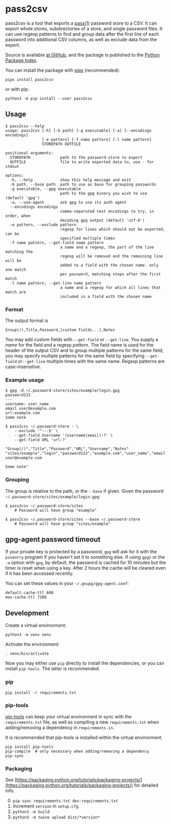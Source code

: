 # pass2csv

pass2csv is a tool that exports a
[pass(1)](https://www.passwordstore.org/) password store to a CSV. It
can export whole stores, subdirectories of a store, and single password
files. It can use regexp patterns to find and group data after the first
line of each password into additional CSV columns, as well as exclude
data from the export.

Source is available [at GitHub](https://github.com/reinefjord/pass2csv),
and the package is published to the
[Python Package Index](https://pypi.org/project/pass2csv/).

You can install the package with [pipx](https://pypa.github.io/pipx/)
(recommended):

    pipx install pass2csv

or with pip:

    python3 -m pip install --user pass2csv


## Usage

```
$ pass2csv --help
usage: pass2csv [-h] [-b path] [-g executable] [-a] [--encodings encodings]
                [-e pattern] [-f name pattern] [-l name pattern]
                STOREPATH OUTFILE

positional arguments:
  STOREPATH             path to the password-store to export
  OUTFILE               file to write exported data to, use - for stdout

options:
  -h, --help            show this help message and exit
  -b path, --base path  path to use as base for grouping passwords
  -g executable, --gpg executable
                        path to the gpg binary you wish to use (default 'gpg')
  -a, --use-agent       ask gpg to use its auth agent
  --encodings encodings
                        comma-separated text encodings to try, in order, when
                        decoding gpg output (default 'utf-8')
  -e pattern, --exclude pattern
                        regexp for lines which should not be exported, can be
                        specified multiple times
  -f name pattern, --get-field name pattern
                        a name and a regexp, the part of the line matching the
                        regexp will be removed and the remaining line will be
                        added to a field with the chosen name. only one match
                        per password, matching stops after the first match
  -l name pattern, --get-line name pattern
                        a name and a regexp for which all lines that match are
                        included in a field with the chosen name
```


### Format

The output format is

    Group(/),Title,Password,[custom fields...],Notes

You may add custom fields with `--get-field` or `--get-line`. You supply
a *name* for the field and a regexp *pattern*. The field name is used for
the header of the output CSV and to group multiple patterns for the same
field; you may specify multiple patterns for the same field by
specifying `--get-field` or`--get-line` multiple times with the same
name. Regexp patterns are case-insensitive.


### Example usage

```
$ gpg -d ~/.password-store/sites/example/login.gpg
password123
---
username: user_name
email user@example.com
url:example.com
Some note

$ pass2csv ~/.password-store - \
    --exclude '^---$' \
    --get-field Username '(username|email):?' \
    --get-field URL 'url:?'

"Group(/)","Title","Password","URL","Username","Notes"
"sites/example","login","password123","example.com","user_name","email user@example.com

Some note"
```


### Grouping

The group is relative to the path, or the `--base` if given.
Given the password `~/.password-store/sites/example/login.gpg`:

    $ pass2csv ~/.password-store/sites
        # Password will have group "example"

    $ pass2csv ~/.password-store/sites --base ~/.password-store
        # Password will have group "sites/example"


## gpg-agent password timeout

If your private key is protected by a password, `gpg` will ask for it
with the `pinentry` program if you haven't set it to something else. If
using `gpg2` or the `-a` option with `gpg`, by default, the password is
cached for 10 minutes but the timer is reset when using a key. After 2
hours the cache will be cleared even if it has been accessed recently.

You can set these values in your `~/.gnupg/gpg-agent.conf`:

```
default-cache-ttl 600
max-cache-ttl 7200
```


## Development

Create a virtual environment:

    python3 -m venv venv

Activate the environment:

    . venv/bin/activate

Now you may either use `pip` directly to install the dependencies, or
you can install `pip-tools`. The latter is recommended.


### pip

    pip install -r requirements.txt


### pip-tools

[pip-tools](https://github.com/jazzband/pip-tools) can keep your virtual
environment in sync with the `requirements.txt` file, as well as
compiling a new `requirements.txt` when adding/removing a dependency in
`requirements.in`.

It is recommended that pip-tools is installed within the virtual
environment.

    pip install pip-tools
    pip-compile  # only necessary when adding/removing a dependency
    pip-sync


### Packaging

See [https://packaging.python.org/tutorials/packaging-projects/](https://packaging.python.org/tutorials/packaging-projects/) for detailed info.

0. `pip-sync requirements.txt dev-requirements.txt`
1. Increment `version` in `setup.cfg`.
2. `python3 -m build`
4. `python3 -m twine upload dist/*version*`
